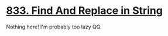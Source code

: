 [833. Find And Replace in String](https://leetcode.com/problems/find-and-replace-in-string)
===
Nothing here! I'm probably too lazy QQ.